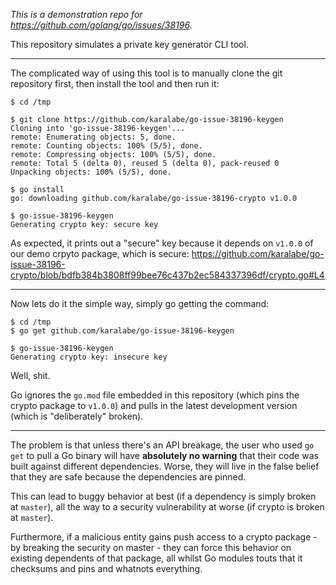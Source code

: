 *This is a demonstration repo for https://github.com/golang/go/issues/38196.*

This repository simulates a private key generator CLI tool.

---

The complicated way of using this tool is to manually clone the git repository first, then install the tool and then run it:

```
$ cd /tmp

$ git clone https://github.com/karalabe/go-issue-38196-keygen
Cloning into 'go-issue-38196-keygen'...
remote: Enumerating objects: 5, done.
remote: Counting objects: 100% (5/5), done.
remote: Compressing objects: 100% (5/5), done.
remote: Total 5 (delta 0), reused 5 (delta 0), pack-reused 0
Unpacking objects: 100% (5/5), done.

$ go install
go: downloading github.com/karalabe/go-issue-38196-crypto v1.0.0

$ go-issue-38196-keygen
Generating crypto key: secure key
```

As expected, it prints out a "secure" key because it depends on `v1.0.0` of our demo crpyto package, which is secure: https://github.com/karalabe/go-issue-38196-crypto/blob/bdfb384b3808ff99bee76c437b2ec584337396df/crypto.go#L4

---

Now lets do it the simple way, simply go getting the command:

```
$ cd /tmp
$ go get github.com/karalabe/go-issue-38196-keygen

$ go-issue-38196-keygen
Generating crypto key: insecure key
```

Well, shit.

Go ignores the `go.mod` file embedded in this repository (which pins the crypto package to `v1.0.0`) and pulls in the latest development version (which is "deliberately" broken).

---

The problem is that unless there's an API breakage, the user who used `go get` to pull a Go binary will have **absolutely no warning** that their code was built against different dependencies. Worse, they will live in the false belief that they are safe because the dependencies are pinned.

This can lead to buggy behavior at best (if a dependency is simply broken at `master`), all the way to a security vulnerability at worse (if crypto is broken at `master`).

Furthermore, if a malicious entity gains push access to a crypto package - by breaking the security on master - they can force this behavior on existing dependents of that package, all whilst Go modules touts that it checksums and pins and whatnots everything.
